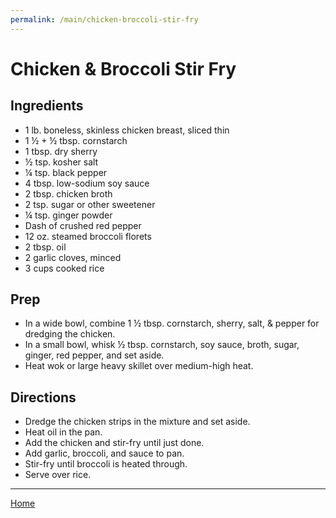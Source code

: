 ```yaml
---
permalink: /main/chicken-broccoli-stir-fry
---
```

# Chicken & Broccoli Stir Fry

## Ingredients

- 1 lb. boneless, skinless chicken breast, sliced thin
- 1 ½ + ½ tbsp. cornstarch
- 1 tbsp. dry sherry
- ½ tsp. kosher salt
- ¼ tsp. black pepper
- 4 tbsp. low-sodium soy sauce
- 2 tbsp. chicken broth
- 2 tsp. sugar or other sweetener
- ¼ tsp. ginger powder
- Dash of crushed red pepper
- 12 oz. steamed broccoli florets
- 2 tbsp. oil
- 2 garlic cloves, minced
- 3 cups cooked rice

## Prep

- In a wide bowl, combine 1 ½ tbsp. cornstarch, sherry, salt, & pepper for dredging the chicken.
- In a small bowl, whisk ½ tbsp. cornstarch, soy sauce, broth, sugar, ginger, red pepper, and set aside.
- Heat wok or large heavy skillet over medium-high heat.

## Directions

- Dredge the chicken strips in the mixture and set aside.
- Heat oil in the pan.
- Add the chicken and stir-fry until just done.
- Add garlic, broccoli, and sauce to pan.
- Stir-fry until broccoli is heated through.
- Serve over rice.

---

[Home](https://thomasjbarrett82.github.io)
